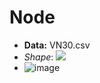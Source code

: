 # Node  

- **Data:** VN30.csv
- _Shape_: ![](https://render.githubusercontent.com/render/math?math=44\times30)
- ![image](https://user-images.githubusercontent.com/72609761/158018704-e56211d7-7a2a-493b-800c-b70f59707711.png)

